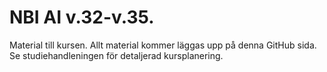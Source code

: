 # NBI AI v.32-v.35. 
Material till kursen. Allt material kommer läggas upp på denna GitHub sida.
Se studiehandleningen för detaljerad kursplanering. 
